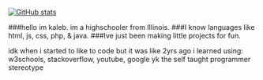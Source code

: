 [![GitHub stats](https://github-readme-stats.vercel.app/api?username=kaleb1583)](https://github.com/Kaleb1583/Kaleb1583/)

###hello im kaleb. im a highschooler from Illinois.
###I know languages like html, js, css, php, & java.
###Ive just been making little projects for fun.

idk when i started to like to code but it was like 2yrs ago
i learned using: w3schools, stackoverflow, youtube, google
yk the self taught programmer stereotype
